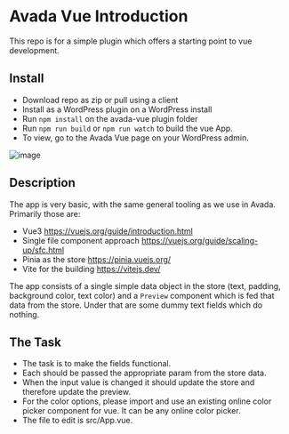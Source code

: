 # Avada Vue Introduction
This repo is for a simple plugin which offers a starting point to vue development.

## Install
- Download repo as zip or pull using a client
- Install as a WordPress plugin on a WordPress install
- Run `npm install` on the avada-vue plugin folder
- Run `npm run build` or `npm run watch` to build the vue App.
- To view, go to the Avada Vue page on your WordPress admin.

![image](https://github.com/Theme-Fusion/avada-vue/assets/9296509/7272d79d-e41d-4fe9-9bfb-c50d079b6828)

## Description
The app is very basic, with the same general tooling as we use in Avada. Primarily those are:
- Vue3 https://vuejs.org/guide/introduction.html
- Single file component approach https://vuejs.org/guide/scaling-up/sfc.html
- Pinia as the store https://pinia.vuejs.org/
- Vite for the building https://vitejs.dev/

The app consists of a single simple data object in the store (text, padding, background color, text color) and a `Preview` component which is fed that data from the store.  Under that are some dummy text fields which do nothing.

## The Task
- The task is to make the fields functional.  
- Each should be passed the appropriate param from the store data.  
- When the input value is changed it should update the store and therefore update the preview.
- For the color options, please import and use an existing online color picker component for vue.  It can be any online color picker.
- The file to edit is src/App.vue.

